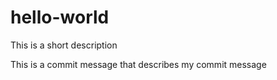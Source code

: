 # hello-world
This is a short description

This is a commit message that describes my commit message

